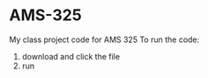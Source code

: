 # AMS-325
My class project code for AMS 325
To run the code:
1. download and click the file
2. run


